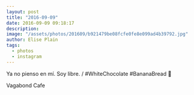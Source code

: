 ```yaml
---
layout: post
title: "2016-09-09"
date: 2016-09-09 09:18:17
description: 
image: "/assets/photos/201609/b921479be08fcfe0fe8e099ad4b39792.jpg"
author: Elise Plain
tags: 
  - photos
  - instagram
---
```


Ya no pienso en mí. Soy libre. / #WhiteChocolate #BananaBread 🐒
<p></p>
Vagabond Cafe